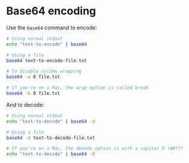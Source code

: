 # Base64 encoding

Use the `base64` command to encode:

```bash
# Using normal stdout
echo "text-to-encode" | base64

# Using a file
base64 text-to-encode-file.txt

# To disable column wrapping
base64 -w 0 file.txt

# If you're on a Mac, the wrap option is called break
base64 -b 0 file.txt
```

And to decode:

```bash
# Using normal stdout
echo "text-to-decode" | base64 -d

# Using a file
base64 -d text-to-decode-file.txt

# If you're on a Mac, the decode option is with a capital D (WHY?)
echo "text-to-decode" | base64 -D
```